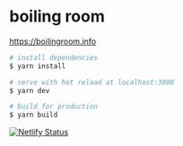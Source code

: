 # boiling room 

https://boilingroom.info

```bash
# install dependencies
$ yarn install

# serve with hot reload at localhost:3000
$ yarn dev

# build for production
$ yarn build
```

[![Netlify Status](https://api.netlify.com/api/v1/badges/019f9bb7-b9a8-46e4-9a37-3d938d53b21f/deploy-status)](boilingroom/deploys)

